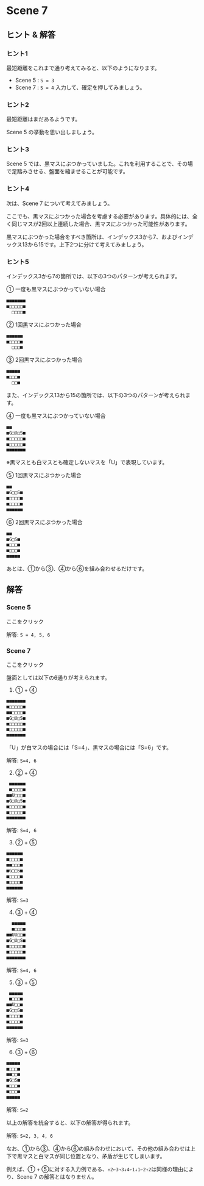 # Scene 7

## ヒント & 解答

### ヒント1

最短距離をこれまで通り考えてみると、以下のようになります。
- Scene 5 : `S = 3`
- Scene 7 : `S = 4`
入力して、確定を押してみましょう。

### ヒント2

最短距離はまだあるようです。

Scene 5 の挙動を思い出しましょう。

### ヒント3

Scene 5 では、黒マスにぶつかっていました。これを利用することで、その場で足踏みさせる、盤面を縮ませることが可能です。

### ヒント4

次は、Scene 7 について考えてみましょう。

ここでも、黒マスにぶつかった場合を考慮する必要があります。具体的には、全く同じマスが2回以上連続した場合、黒マスにぶつかった可能性があります。

黒マスにぶつかった場合をすべき箇所は、インデックス3から7、およびインデックス13から15です。上下2つに分けて考えてみましょう。

### ヒント5

インデックス3から7の箇所では、以下の3つのパターンが考えられます。

① 一度も黒マスにぶつかっていない場合

```txt
■■■■■■■
■□□□□□■
  □□□□■
```

② 1回黒マスにぶつかった場合

```txt
■■■■■■
■□□□□■
  □□□■
```

③ 2回黒マスにぶつかった場合

```txt
■■■■■
■□□□■
  □□■
```

また、インデックス13から15の箇所では、以下の3つのパターンが考えられます。

④ 一度も黒マスにぶつかっていない場合

```txt
■■
■G□U□S■
■□□□□□■
■□□□□□■
■■■■■■■
```

※黒マスとも白マスとも確定しないマスを「U」で表現しています。

⑤ 1回黒マスにぶつかった場合

```txt
■■
■G□□S■
■□□□□■
■□□□□■
■■■■■■
```

⑥ 2回黒マスにぶつかった場合

```txt
■■
■G□S■
■□□□■
■□□□■
■■■■■
```

あとは、①から③、④から⑥を組み合わせるだけです。

## 解答

### Scene 5

<summary>ここをクリック</summary>

解答: `S = 4, 5, 6`

</details>

### Scene 7

<summary>ここをクリック</summary>

盤面としては以下の6通りが考えられます。

1. ① + ④
   
```txt
■■■■■■■
■□□□□□■
■■□□□□■
■G□U□S■
■□□□□□■
■□□□□□■
■■■■■■■
```

「U」が白マスの場合には「S=4」、黒マスの場合には「S=6」です。

解答: `S=4, 6`

2. ② + ④

```txt
 ■■■■■■
 ■□□□□■
■■U□□□■
■G□U□S■
■□□□□□■
■□□□□□■
■■■■■■■
```

解答: `S=4, 6`

3. ② + ⑤

```txt
■■■■■■
■□□□□■
■■□□□■
■G□□S■
■□□□□■
■□□□□■
■■■■■■
```

解答: `S=3`

4. ③ + ④

```txt
  ■■■■■
  ■□□□■
■■UU□□■
■G□U□S■
■□□□□□■
■□□□□□■
■■■■■■■
```

解答: `S=4, 6`

5. ③ + ⑤

```txt
 ■■■■■
 ■□□□■
■■U□□■
■G□□S■
■□□□□■
■□□□□■
■■■■■■
```

解答: `S=3`

6. ③ + ⑥

```txt
■■■■■
■□□□■
■■□□■
■G□S■
■□□□■
■□□□■
■■■■■
```

解答: `S=2`

以上の解答を統合すると、以下の解答が得られます。

解答: `S=2, 3, 4, 6`

なお、①から③、④から⑥の組み合わせにおいて、その他の組み合わせは上下で黒マスと白マスが同じ位置となり、矛盾が生じてしまいます。

例えば、① + ⑤に対する入力例である、`↑2←3→3↓4←1↓1←2↑2`は同様の理由により、Scene 7 の解答とはなりません。

</details>
